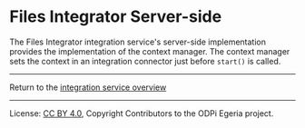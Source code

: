 <!-- SPDX-License-Identifier: CC-BY-4.0 -->
<!-- Copyright Contributors to the ODPi Egeria project 2020. -->

# Files Integrator Server-side

The Files Integrator integration service's server-side implementation provides
the implementation of the context manager.  The context manager sets the context in an integration
connector just before `start()` is called.
 

----
Return to the [integration service overview](..)

----
License: [CC BY 4.0](https://creativecommons.org/licenses/by/4.0/),
Copyright Contributors to the ODPi Egeria project.